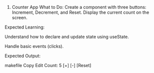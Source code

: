 1. Counter App
What to Do:
Create a component with three buttons: Increment, Decrement, and Reset. Display the current count on the screen.

Expected Learning:

Understand how to declare and update state using useState.

Handle basic events (clicks).

Expected Output:

makefile
Copy
Edit
Count: 5
[+] [-] [Reset]